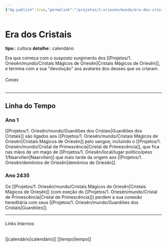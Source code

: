 ```yaml
---
{"dg-publish":true,"permalink":"/projetos/1-oriesen/mundo/era-dos-cristais/","dgHomeLink":true,"dgPassFrontmatter":false}
---
```



# Era dos Cristais
**tipo**:: cultura
**detalhe**:: calendário

Era que começa com o susposto surgimento dos [[Projetos/1. Oriesên/mundo/Cristais Mágicos de Oriesên|Cristais Mágicos de Oriesên]], e termina com a sua "devolução" aos avatares dos deuses que os criaram.


###### Cenas



---
## Linha do Tempo

### Ano 1
[[Projetos/1. Oriesên/mundo/Guardiões dos Cristais|Guardiões dos Cristais]] são ligados aos [[Projetos/1. Oriesên/mundo/Cristais Mágicos de Oriesên|Cristais Mágicos de Oriesên]] pelo sangue, incluindo o [[Projetos/1. Oriesên/mundo/Cristal de Primescência|Cristal de Primescência]], que fica nas mãos de um mago de [[Projetos/1. Oriesên/local/lugar político/peso 1/Naarvilien|Naarvilien]] que mais tarde da origem aos [[Projetos/1. Oriesên/demônios de Oriesên|demônios de Oriesên]].


### Ano 2435
Os [[Projetos/1. Oriesên/mundo/Cristais Mágicos de Oriesên|Cristais Mágicos de Oriesên]] (com exeção do [[Projetos/1. Oriesên/mundo/Cristal de Primescência|Cristal de Primescência]]) perdem a sua conexão hereditária com seus [[Projetos/1. Oriesên/mundo/Guardiões dos Cristais|Guardiões]].


---
###### Links Internos
[[calendário|calendário]]
[[tempo|tempo]]